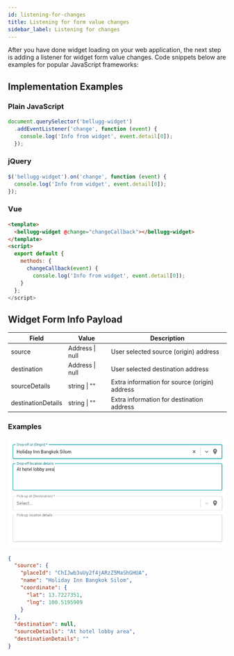```yaml
---
id: listening-for-changes
title: Listening for form value changes
sidebar_label: Listening for changes
---
```


After you have done widget loading on your web application, the next step is adding a listener for widget form value changes. Code snippets below are examples for popular JavaScript frameworks:

## Implementation Examples

### Plain JavaScript

```js
document.querySelector('bellugg-widget')
  .addEventListener('change', function (event) {
    console.log('Info from widget', event.detail[0]);
  });
```


### jQuery

```js
$('bellugg-widget').on('change', function (event) {
  console.log('Info from widget', event.detail[0]);
});
```

### Vue

```html
<template>
  <bellugg-widget @change="changeCallback"></bellugg-widget>
</template>
<script>
  export default {
    methods: {
      changeCallback(event) {
        console.log('Info from widget', event.detail[0]);
    }
  };
</script>
```

## Widget Form Info Payload
| Field              | Value               | Description                                   |
| ------------------ | ------------------- | --------------------------------------------- |
| source             | Address &#124; null | User selected source (origin) address         |
| destination        | Address &#124; null | User selected destination address             |
| sourceDetails      | string &#124; ""    | Extra information for source (origin) address |
| destinationDetails | string &#124; ""    | Extra information for destination address     |

### Examples

![](assets/listening-for-changes/widget-form-payload-examples-01.png)

```json
{
  "source": {
    "placeId": "ChIJwb3uUy2f4jARzZ5MaShGHUA",
    "name": "Holiday Inn Bangkok Silom",
    "coordinate": {
      "lat": 13.7227351,
      "lng": 100.5195909
    }
  },
  "destination": null,
  "sourceDetails": "At hotel lobby area",
  "destinationDetails": ""
}
```